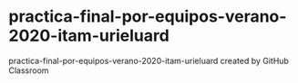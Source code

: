 # practica-final-por-equipos-verano-2020-itam-urieluard
practica-final-por-equipos-verano-2020-itam-urieluard created by GitHub Classroom
